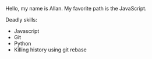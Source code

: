 Hello, my name is Allan.
My favorite path is the JavaScript.

Deadly skills:
* Javascript
* Git
* Python
* Killing history using git rebase